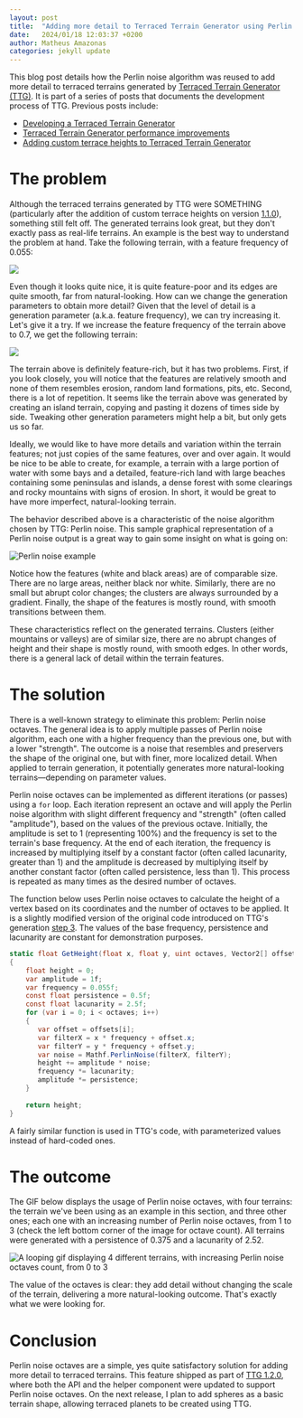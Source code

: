 ```yaml
---
layout: post
title:  "Adding more detail to Terraced Terrain Generator using Perlin noise octaves"
date:   2024/01/18 12:03:37 +0200
author: Matheus Amazonas
categories: jekyll update
---
```

This blog post details how the Perlin noise algorithm was reused to add more detail to terraced terrains generated by [Terraced Terrain Generator (TTG)](https://ttg.matheusamazonas.net). It is part of a series of posts that documents the development process of TTG. Previous posts include:
- [Developing a Terraced Terrain Generator](/posts/ttg)
- [Terraced Terrain Generator performance improvements](/posts/ttg_performance)
- [Adding custom terrace heights to Terraced Terrain Generator](/posts/ttg_custom_heights)


# The problem
Although the terraced terrains generated by TTG were SOMETHING (particularly after the addition of custom terrace heights on version [1.1.0](https://github.com/matheusamazonas/TTG/releases/tag/1.1.0)), something still felt off. The generated terrains look great, but they don't exactly pass as real-life terrains. An example is the best way to understand the problem at hand. Take the following terrain, with a feature frequency of 0.055:

![](/assets/images/post21/no_octaves.png)

Even though it looks quite nice, it is quite feature-poor and its edges are quite smooth, far from natural-looking. How can we change the generation parameters to obtain more detail? Given that the level of detail is a generation parameter (a.k.a. feature frequency), we can try increasing it. Let's give it a try. If we increase the feature frequency of the terrain above to 0.7, we get the following terrain:

![](/assets/images/post21/high_frequency.png)

The terrain above is definitely feature-rich, but it has two problems. First, if you look closely, you will notice that the features are relatively smooth and none of them resembles erosion, random land formations, pits, etc. Second, there is a lot of repetition. It seems like the terrain above was generated by creating an island terrain, copying and pasting it dozens of times side by side. Tweaking other generation parameters might help a bit, but only gets us so far.

Ideally, we would like to have more details and variation within the terrain features; not just copies of the same features, over and over again. It would be nice to be able to create, for example, a terrain with a large portion of water with some bays and a detailed, feature-rich land with large beaches containing some peninsulas and islands, a dense forest with some clearings and rocky mountains with signs of erosion. In short, it would be great to have more imperfect, natural-looking terrain.

The behavior described above is a characteristic of the noise algorithm chosen by TTG: Perlin noise. This sample graphical representation of a Perlin noise output is a great way to gain some insight on what is going on:

![Perlin noise example](/assets/images/post17/step3/PerlinExample.png)

Notice how the features (white and black areas) are of comparable size. There are no large areas, neither black nor white. Similarly, there are no small but abrupt color changes; the clusters are always surrounded by a gradient. Finally, the shape of the features is mostly round, with smooth transitions between them. 

These characteristics reflect on the generated terrains. Clusters (either mountains or valleys) are of similar size, there are no abrupt changes of height and their shape is mostly round, with smooth edges. In other words, there is a general lack of detail within the terrain features.

# The solution
There is a well-known strategy to eliminate this problem: Perlin noise octaves. The general idea is to apply multiple passes of Perlin noise algorithm, each one with a higher frequency than the previous one, but with a lower "strength". The outcome is a noise that resembles and preservers the shape of the original one, but with finer, more localized detail. When applied to terrain generation, it potentially generates more natural-looking terrains—depending on parameter values.

Perlin noise octaves can be implemented as different iterations (or passes) using a `for` loop. Each iteration represent an octave and will apply the Perlin noise algorithm with slight different frequency and "strength" (often called "amplitude"), based on the values of the previous octave. Initially, the amplitude is set to 1 (representing 100%) and the frequency is set to the terrain's base frequency. At the end of each iteration, the frequency is increased by multiplying itself by a constant factor (often called lacunarity, greater than 1) and the amplitude is decreased by multiplying itself by another constant factor (often called persistence, less than 1). This process is repeated as many times as the desired number of octaves. 

The function below uses Perlin noise octaves to calculate the height of a vertex based on its coordinates and the number of octaves to be applied. It is a slightly modified version of the original code introduced on TTG's generation [step 3](/posts/ttg#step-3-hills-and-valleys-generation-aka-mesh-sculpting-). The values of the base frequency, persistence and lacunarity are constant for demonstration purposes.

```csharp
static float GetHeight(float x, float y, uint octaves, Vector2[] offsets)  
{  
    float height = 0;  
    var amplitude = 1f;  
    var frequency = 0.055f;  
    const float persistence = 0.5f;  
    const float lacunarity = 2.5f;  
    for (var i = 0; i < octaves; i++)  
    {       
       var offset = offsets[i];  
       var filterX = x * frequency + offset.x;  
       var filterY = y * frequency + offset.y;  
       var noise = Mathf.PerlinNoise(filterX, filterY);  
       height += amplitude * noise;  
       frequency *= lacunarity;  
       amplitude *= persistence;  
    }  
  
    return height;  
}
```

A fairly similar function is used in TTG's code, with parameterized values instead of hard-coded ones.

# The outcome
The GIF below displays the usage of Perlin noise octaves, with four terrains: the terrain we've been using as an example in this section, and three other ones; each one with an increasing number of Perlin noise octaves, from 1 to 3 (check the left bottom corner of the image for octave count). All terrains were generated with a persistence of 0.375 and a lacunarity of 2.52.

![A looping gif displaying 4 different terrains, with increasing Perlin noise octaves count, from 0 to 3](/assets/images/post21/octaves_loop.gif)

The value of the octaves is clear: they add detail without changing the scale of the terrain, delivering a more natural-looking outcome. That's exactly what we were looking for.

# Conclusion
Perlin noise octaves are a simple, yes quite satisfactory solution for adding more detail to terraced terrains. This feature shipped as part of [TTG 1.2.0](https://github.com/matheusamazonas/TTG/releases/tag/1.2.0), where both the API and the helper component were updated to support Perlin noise octaves. On the next release, I plan to add spheres as a basic terrain shape, allowing terraced planets to be created using TTG.